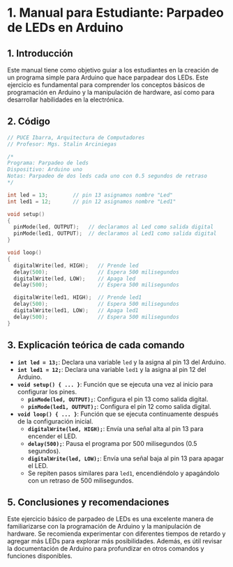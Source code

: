 

# 1. Manual para Estudiante: Parpadeo de LEDs en Arduino

## 1. Introducción
Este manual tiene como objetivo guiar a los estudiantes en la creación de un programa simple para Arduino que hace parpadear dos LEDs. Este ejercicio es fundamental para comprender los conceptos básicos de programación en Arduino y la manipulación de hardware, así como para desarrollar habilidades en la electrónica.

## 2. Código
```cpp
// PUCE Ibarra, Arquitectura de Computadores
// Profesor: Mgs. Stalin Arciniegas

/*
Programa: Parpadeo de leds
Dispositivo: Arduino uno
Notas: Parpadeo de dos leds cada uno con 0.5 segundos de retraso
*/

int led = 13;        // pin 13 asignamos nombre "Led"
int led1 = 12;       // pin 12 asignamos nombre "Led1"

void setup()
{
  pinMode(led, OUTPUT);   // declaramos al Led como salida digital
  pinMode(led1, OUTPUT);  // declaramos al Led1 como salida digital
}

void loop()
{
  digitalWrite(led, HIGH);   // Prende led
  delay(500);                // Espera 500 milisegundos
  digitalWrite(led, LOW);    // Apaga led
  delay(500);                // Espera 500 milisegundos

  digitalWrite(led1, HIGH);  // Prende led1
  delay(500);                // Espera 500 milisegundos
  digitalWrite(led1, LOW);   // Apaga led1
  delay(500);                // Espera 500 milisegundos
}
```

## 3. Explicación teórica de cada comando
- **`int led = 13;`**: Declara una variable `led` y la asigna al pin 13 del Arduino.
- **`int led1 = 12;`**: Declara una variable `led1` y la asigna al pin 12 del Arduino.
- **`void setup() { ... }`**: Función que se ejecuta una vez al inicio para configurar los pines.
  - **`pinMode(led, OUTPUT);`**: Configura el pin 13 como salida digital.
  - **`pinMode(led1, OUTPUT);`**: Configura el pin 12 como salida digital.
- **`void loop() { ... }`**: Función que se ejecuta continuamente después de la configuración inicial.
  - **`digitalWrite(led, HIGH);`**: Envía una señal alta al pin 13 para encender el LED.
  - **`delay(500);`**: Pausa el programa por 500 milisegundos (0.5 segundos).
  - **`digitalWrite(led, LOW);`**: Envía una señal baja al pin 13 para apagar el LED.
  - Se repiten pasos similares para `led1`, encendiéndolo y apagándolo con un retraso de 500 milisegundos.

## 5. Conclusiones y recomendaciones
Este ejercicio básico de parpadeo de LEDs es una excelente manera de familiarizarse con la programación de Arduino y la manipulación de hardware. Se recomienda experimentar con diferentes tiempos de retardo y agregar más LEDs para explorar más posibilidades. Además, es útil revisar la documentación de Arduino para profundizar en otros comandos y funciones disponibles.

